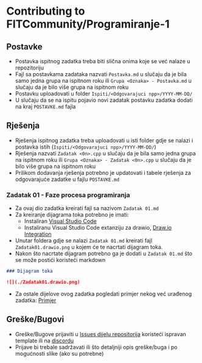 # Contributing to FITCommunity/Programiranje-1

## Postavke
* Postavka ispitnog zadatka treba biti slična onima koje se već nalaze u repozitoriju    
* Fajl sa postavkama zadataka nazvati `Postavka.md` u slučaju da je bila samo jedna grupa na ispitnom roku ili `Grupa <Oznaka> - Postavka.md` u slučaju da je bilo više grupa na ispitnom roku
* Postavku uploadovati u folder `Ispiti/<Odgovarajuci npp>/YYYY-MM-DD/`
* U slučaju da se na ispitu pojavio novi zadatak postavku zadatka dodati na kraj `POSTAVKE.md` fajla    

## Rješenja
* Rješenja ispitnog zadatka treba uploadovati u isti folder gdje se nalazi i postavka istih (`Ispiti/<Odgovarajuci npp>/YYYY-MM-DD/`)
* Rješenja nazvati `Zadatak <0n>.cpp` u slučaju da je bila samo jedna grupa na ispitnom roku ili `Grupa <Oznaka> - Zadatak <0n>.cpp` u slučaju da je bilo više grupa na ispitnom roku
* Prilikom dodavanja rješenja potrebno je updatovati i tabele rješenja za odgovarajuće zadatke u fajlu `POSTAVKE.md`

### Zadatak 01 - Faze procesa programiranja

* Za ovaj dio zadatka kreirati fajl sa nazivom `Zadatak 01.md`
* Za kreiranje dijagrama toka potrebno je imati:
    * Instaliran [Visual Studio Code](https://code.visualstudio.com/)
    * Instaliranu Visual Studio Code extanziju za drawio, [Draw.io Integration](https://marketplace.visualstudio.com/items?itemName=hediet.vscode-drawio)
* Unutar foldera gdje se nalazi `Zadatak 01.md` kreirati fajl `Zadatak01.drawio.png` u kojem će te nacrtati dijagram toka.
* Nakon što nacrtate dijagram potrebno ga je dodati u `Zadatak 01.md` što se može postići koristeći markdown
```md
### Dijagram toka

![](./Zadatak01.drawio.png)
```
* Za ostale dijelove ovog zadatka pogledati primjer nekog već urađenog zadatka: [Primjer](https://raw.githubusercontent.com/FITCommunity/Programiranje-1/master/Ispiti/NPP%20-%202018%C3%972019/2020-09-08/Zadatak%2001.md)

## Greške/Bugovi
* Greške/Bugove prijaviti u [Issues dijelu repositorija](https://github.com/FITCommunity/Programiranje-1/issues) koristeći ispravan template ili na [discordu](https://discord.gg/MFzeztS)
* Prijave bi trebale sadržavati ili što detaljniji opis greške/buga i po mogućnosti slike (ako su potrebne)